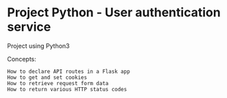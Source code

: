 # Project Python - User authentication service

Project using Python3

Concepts:

    How to declare API routes in a Flask app
    How to get and set cookies
    How to retrieve request form data
    How to return various HTTP status codes

